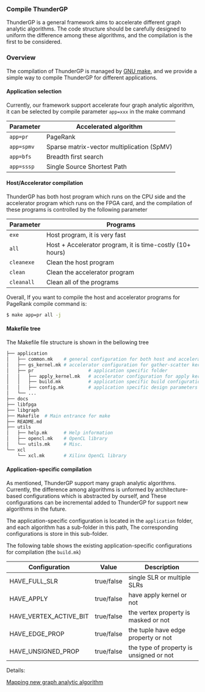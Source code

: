 ### Compile ThunderGP
ThunderGP is a general framework aims to accelerate different graph analytic algorithms. The code structure should be carefully designed to uniform the difference among these algorithms, and the compilation is the first to be considered.
### Overview

The compilation of ThunderGP is managed by [GNU make](https://www.gnu.org/software/make/manual/html_node/Introduction.html), and we provide a simple way to compile ThunderGP for different applications. 
#### Application selection
Currently, our framework support accelerate four graph analytic algorithm, it can be selected by compile parameter ```app=xxx``` in the make command

| Parameter    | Accelerated algorithm  |
|--------------|--------------|
| ```app=pr``` | PageRank |
| ```app=spmv``` | Sparse matrix-vector multiplication (SpMV) |
| ```app=bfs``` | Breadth first search |
| ```app=sssp``` | Single Source Shortest Path |


#### Host/Accelerator compilation

ThunderGP has both host program which runs on the CPU side and the accelerator program which runs on the FPGA card, and the compilation of these programs is controlled by the following parameter

| Parameter    | Programs |
|--------------|--------------|
| ```exe``` | Host program, it is very fast |
| ```all``` | Host + Accelerator program, it is time-costly (10+ hours) |
| ```cleanexe``` | Clean the host program |
| ```clean``` | Clean the accelerator program |
| ```cleanall``` | Clean all of the programs |


Overall, If you want to compile the host and accelerator programs for PageRank compile command is:

```sh
$ make app=pr all -j
```

#### Makefile tree

The Makefile file structure is shown in the bellowing tree

```sh
├── application
│   ├── common.mk    # general configuration for both host and accelerator programs
│   ├── gs_kernel.mk # accelerator configuration for gather-scatter kernel 
│   ├── pr                    # application specific folder
│   │   ├── apply_kernel.mk   # accelerator configuration for apply kernel
│   │   ├── build.mk          # application specific build configuration
│   │   ├── config.mk         # application specific design parameters
│   └── ...
├── docs
├── libfpga
├── libgraph
├── Makefile  # Main entrance for make
├── README.md
├── utils
│   ├── help.mk      # Help information
│   ├── opencl.mk    # OpenCL library
│   └── utils.mk     # Misc.
└── xcl
    └── xcl.mk       # Xilinx OpenCL library
```

#### Application-specific compilation
As mentioned, ThunderGP support many graph analytic algorithms. Currently, the difference among algorithms is unformed by architecture-based configurations which is abstracted by ourself, and These configurations can be incremental added to ThunderGP for support new algorithms in the future. 

The application-specific configuration is located in the ```application``` folder, and each algorithm has a sub-folder in this path, The corresponding configurations is store in this sub-folder.

The following table shows the existing application-specific configurations for compilation (the ```build.mk```)




| Configuration | Value | Description  |
|---------------|-------|--------------|
| HAVE_FULL_SLR |          true/false  | single SLR or multiple SLRs   |
| HAVE_APPLY    |          true/false  | have apply kernel or not   |
| HAVE_VERTEX_ACTIVE_BIT | true/false  | the vertex property is masked or not    |
| HAVE_EDGE_PROP |         true/false  | the tuple have edge property or not   |
| HAVE_UNSIGNED_PROP    |  true/false  | the type of property is unsigned or not   |

Details:

[Mapping new graph analytic algorithm](docs/algorithm_mapping.md)